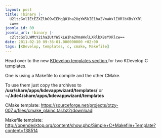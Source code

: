 ```yaml
---
layout: post
title: !binary |-
  U2ltcGxlIEtEZXZlbG9wIEMgQ01ha2UgYW5kIE1ha2VmaWxlIHRlbXBsYXRl
  cw==
joomla_id: 89
joomla_url: !binary |-
  c2ltcGxlLWMtY21ha2UtYW5kLW1ha2VmaWxlLXRlbXBsYXRlcw==
date: 2011-02-10 09:36:01.000000000 +02:00
tags: [KDevelop, templates, c, cmake, Makefile]
---
```

<p>Head over to the new <a href="downloads/category/9-kdevelop-templates">KDevelop templates section </a>for two KDevelop C templates.</p>
<p>One is using a Makefile to compile and the other CMake.</p>
<p class="contenttext">To use them just copy the archives to <strong>/usr/share/apps/kdevappwizard/templates/</strong> or <strong>~/.kde4/share/apps/kdevappwizard/templates</strong></p>
<p class="contenttext">CMake template: <a href="https://sourceforge.net/projects/otzy-007.u/files/cmake_plainc.tar.bz2/download">https://sourceforge.net/projects/otzy-007.u/files/cmake_plainc.tar.bz2/download</a></p>
<p class="contenttext">Makefile template: <a href="http://opendesktop.org/content/show.php/Simple+C+Makefile+Template?content=138514" target="_blank">http://opendesktop.org/content/show.php/Simple+C+Makefile+Template?content=138514</a></p>
